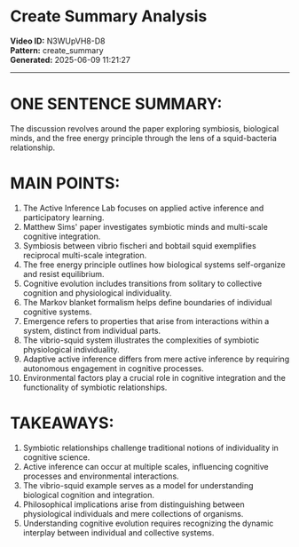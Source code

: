 # Create Summary Analysis

**Video ID:** N3WUpVH8-D8  
**Pattern:** create_summary  
**Generated:** 2025-06-09 11:21:27  

---

# ONE SENTENCE SUMMARY:
The discussion revolves around the paper exploring symbiosis, biological minds, and the free energy principle through the lens of a squid-bacteria relationship.

# MAIN POINTS:
1. The Active Inference Lab focuses on applied active inference and participatory learning.
2. Matthew Sims' paper investigates symbiotic minds and multi-scale cognitive integration.
3. Symbiosis between vibrio fischeri and bobtail squid exemplifies reciprocal multi-scale integration.
4. The free energy principle outlines how biological systems self-organize and resist equilibrium.
5. Cognitive evolution includes transitions from solitary to collective cognition and physiological individuality.
6. The Markov blanket formalism helps define boundaries of individual cognitive systems.
7. Emergence refers to properties that arise from interactions within a system, distinct from individual parts.
8. The vibrio-squid system illustrates the complexities of symbiotic physiological individuality.
9. Adaptive active inference differs from mere active inference by requiring autonomous engagement in cognitive processes.
10. Environmental factors play a crucial role in cognitive integration and the functionality of symbiotic relationships.

# TAKEAWAYS:
1. Symbiotic relationships challenge traditional notions of individuality in cognitive science.
2. Active inference can occur at multiple scales, influencing cognitive processes and environmental interactions.
3. The vibrio-squid example serves as a model for understanding biological cognition and integration.
4. Philosophical implications arise from distinguishing between physiological individuals and mere collections of organisms.
5. Understanding cognitive evolution requires recognizing the dynamic interplay between individual and collective systems.